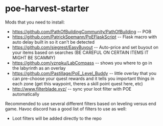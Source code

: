# poe-harvest-starter

Mods that you need to install:

- https://github.com/PathOfBuildingCommunity/PathOfBuilding -- POB
- https://github.com/PatrickSpemann/PoEFlaskScript -- Flask macro with auto delay built in so it can't be detected
- https://github.com/siegrest/EasyBuyout -- Auto-price and set buyout on your items based on searches (BE CAREFUL ON CERTAIN ITEMS IT MIGHT BE SCAMMY)
- https://github.com/yznpku/LabCompass -- shows you where to go in the labyrinth as an overlay
- https://github.com/Pastillage/PoE_Level_Buddy -- little overlay that you can pre-choose your quest rewards and it tells you important things in each zone (get this waypoint, theres a skill point quest here, etc)
- http://www.filterblade.xyz/ -- sync your loot filter with POE automatically

Recommended to use several different filters based on leveling versus end game. Havoc discord has a good list of filters to use as well:

- Loot filters will be added directly to the repo
